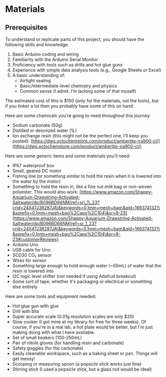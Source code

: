 # Materials

## Prerequisites

To understand or replicate parts of this project, you should have the following skills and knowledge:

1. Basic Arduino coding and wiring
2. Familiarity with the Arduino Serial Monitor
3. Proficiency with tools such as drills and hot glue guns
4. Experience with simple data analysis tools (e.g., Google Sheets or Excel)
5. A basic understanding of:
   * Airtight sealing
   * Basic/intermediate-level chemistry and physics
   * Common sense (I admit, I’m lacking some of that myself)

The estimated cost of this is $150 (only for the materials, not the tools), but if you tinker a lot then you probably have some of this on hand.

Here are some chemicals you're going to need throughout this journey:

* Sodium carbonate (50g)
* Distilled or deionized water (1L)
* Ion exchange resin (this might not be the perfect one, I'll keep you posted): [https://dws.octochemstore.com/product/amberlite-ira900-cl/](https://dws.octochemstore.com/product/amberlite-ira900-cl/)

Here are some generic items and some materials you'll need:

* IP67 waterproof box
* Small, geared DC motor
* Fishing line (or something similar to hold the resin when it is lowered into the water by the motor)
* Something to hold the resin in, like a fine nut milk bag or non-woven polyester. This would also work: [https://www.amazon.com/Shappy-Aquarium-Drawstring-Activated-Saltwater/dp/B096BD66NM/ref=sr\_1\_23?crid=24X47J3R287JA\&keywords=0.1mm+mesh+bag\&qid=1693741321\&sprefix=0.1mm+mesh+bag%2Caps%2C104\&sr=8-23](https://www.amazon.com/Shappy-Aquarium-Drawstring-Activated-Saltwater/dp/B096BD66NM/ref=sr_1_23?crid=24X47J3R287JA\&keywords=0.1mm+mesh+bag\&qid=1693741321\&sprefix=0.1mm+mesh+bag%2Caps%2C104\&sr=8-23#customerReviews)
* Arduino Uno
* USB cable for Uno
* SCD30 CO₂ sensor
* Wires for sensor
* Something large enough to hold enough water (\~50mL) of water that the resin is lowered into
* I2C logic level shifter (not needed if using Adafruit breakout)
* Some sort of tape, whether it's packaging or electrical or somehting else entirely

Here are some tools and equipment needed:

* Hot glue gun with glue
* Drill with bits
* Super accurate scale (0.01g resolution scales are only $20)
* Slow cooker (I got mine at my library for free for three weeks). Of course, if you're in a real lab, a hot plate would be better, but I'm just making doing with what I have available.
* Set of small beakers (100-250mL)
* Pair of nitrile gloves (for handling resin and carbonate)
* Safety goggles (for the carbonate)
* Easily cleanable workspace, such as a baking sheet or pan. Things will get messy!
* Scooping or measuring spoon (a popsicle stick works just fine)
* Stirring stick (I used a popsicle stick, but a glass rod would be ideal)
